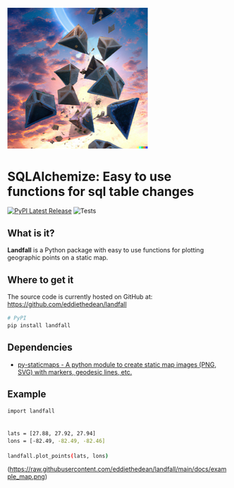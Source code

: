 ![Landfall Logo](https://raw.githubusercontent.com/eddiethedean/landfall/main/docs/landfall_logo.png)
-----------------

# SQLAlchemize: Easy to use functions for sql table changes
[![PyPI Latest Release](https://img.shields.io/pypi/v/landfall.svg)](https://pypi.org/project/landfall/)
![Tests](https://github.com/eddiethedean/landfall/actions/workflows/tests.yml/badge.svg)

## What is it?

**Landfall** is a Python package with easy to use functions for plotting geographic points on a static map.

## Where to get it
The source code is currently hosted on GitHub at:
https://github.com/eddiethedean/landfall

```sh
# PyPI
pip install landfall
```

## Dependencies
- [py-staticmaps - A python module to create static map images (PNG, SVG) with markers, geodesic lines, etc.](https://github.com/flopp/py-staticmaps)


## Example
```sh
import landfall


lats = [27.88, 27.92, 27.94]
lons = [-82.49, -82.49, -82.46]

landfall.plot_points(lats, lons)
```
(https://raw.githubusercontent.com/eddiethedean/landfall/main/docs/example_map.png)